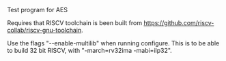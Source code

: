 Test program for AES

Requires that RISCV toolchain is been built from https://github.com/riscv-collab/riscv-gnu-toolchain.

Use the flags "--enable-multilib" when running configure. This is to be able to build 32 bit RISCV, with "-march=rv32ima -mabi=ilp32".